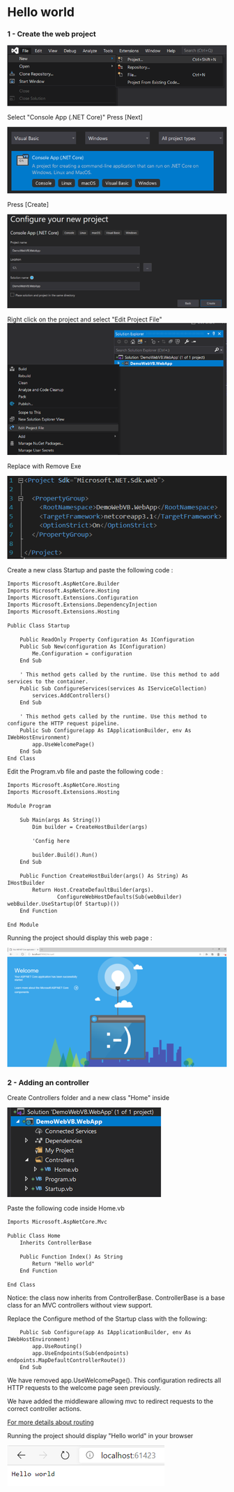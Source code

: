 # Hello world

### 1 - Create the web project

![](./images/100100.png)

Select "Console App (.NET Core)"
Press [Next]

![](./images/100200.png)

Press [Create]

![](./images/100300.png)

Right click on the project and select "Edit Project File"
![](./images/100400.png)

Replace <Project Sdk="Microsoft.NET.Sdk"> with <Project Sdk="Microsoft.NET.Sdk.web">
Remove <OutputType>Exe</OutputType>

![](./images/100500.png)

Create a new class Startup and paste the following code :

```
Imports Microsoft.AspNetCore.Builder
Imports Microsoft.AspNetCore.Hosting
Imports Microsoft.Extensions.Configuration
Imports Microsoft.Extensions.DependencyInjection
Imports Microsoft.Extensions.Hosting

Public Class Startup

    Public ReadOnly Property Configuration As IConfiguration
    Public Sub New(configuration As IConfiguration)
        Me.Configuration = configuration
    End Sub

    ' This method gets called by the runtime. Use this method to add services to the container.
    Public Sub ConfigureServices(services As IServiceCollection)
        services.AddControllers()
    End Sub

    ' This method gets called by the runtime. Use this method to configure the HTTP request pipeline.
    Public Sub Configure(app As IApplicationBuilder, env As IWebHostEnvironment)
        app.UseWelcomePage()
    End Sub
End Class
```

Edit the Program.vb file and paste the following code :

```
Imports Microsoft.AspNetCore.Hosting
Imports Microsoft.Extensions.Hosting

Module Program

    Sub Main(args As String())
        Dim builder = CreateHostBuilder(args)

        'Config here

        builder.Build().Run()
    End Sub

    Public Function CreateHostBuilder(args() As String) As IHostBuilder
        Return Host.CreateDefaultBuilder(args).
                ConfigureWebHostDefaults(Sub(webBuilder) webBuilder.UseStartup(Of Startup)())
    End Function

End Module
```

Running the project should display this web page :

![](./images/100900.png)

### 2 - Adding an controller

Create Controllers folder and a new class "Home" inside

![](./images/101000.png)

Paste the following code inside Home.vb

```
Imports Microsoft.AspNetCore.Mvc

Public Class Home
    Inherits ControllerBase

    Public Function Index() As String
        Return "Hello world"
    End Function

End Class
```

Notice: the class now inherits from ControllerBase.
ControllerBase is a base class for an MVC controllers without view support.

Replace the Configure method of the Startup class with the following:

```
    Public Sub Configure(app As IApplicationBuilder, env As IWebHostEnvironment)
        app.UseRouting()
        app.UseEndpoints(Sub(endpoints) endpoints.MapDefaultControllerRoute())
    End Sub
```

We have removed app.UseWelcomePage().
This configuration redirects all HTTP requests to the welcome page seen previously.

We have added the middleware allowing mvc to redirect requests to the correct controller actions.

[For more details about routing](https://docs.microsoft.com/en-us/aspnet/core/mvc/controllers/routing?view=aspnetcore-3.1)

Running the project should display "Hello world" in your browser

![](./images/101400.png)